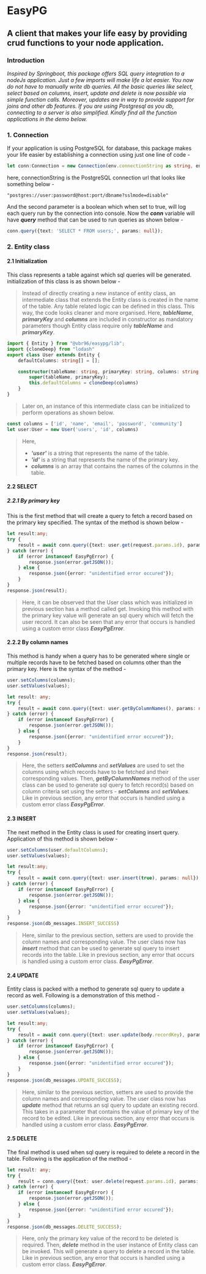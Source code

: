 # EasyPG
## A client that makes your life easy by providing crud functions to your node application.

### Introduction
*Inspired by Springboot, this package offers SQL query integration to a nodeJs application. Just a few imports will make life a lot easier. You now do not have to manually write db queries. All the basic queries like select, select based on columns, insert, update and delete is now possible via simple function calls. Moreover, updates are in way to provide support for joins and other db features. If you are using Postgresql as you db, connecting to a server is also simplified. Kindly find all the function applications in the demo below.*

### 1. Connection
If your application is using PostgreSQL for database, this package makes your life easier by establishing a connection using just one line of code - 
```typescript
let conn:Connection = new Connection(env.connectionString as string, env.dbLogging == "true");
```
here, connectionString is the PostgreSQL connection url that looks like something below - 
```
"postgres://user:password@host:port/dbname?sslmode=disable"
```
And the second parameter is a boolean which when set to true, will log each query run by the connection into console.
Now the ***conn*** variable will have ***query*** method that can be used to run queries as shown below -
```typescript
conn.query({text: 'SELECT * FROM users;', params: null});
```

### 2. Entity class

#### 2.1 Initialization

This class represents a table against which sql queries will be generated. initialization of this class is as shown below -

> Instead of directly creating a new instance of entity class, an intermediate class that extends the Entity class is created in the name of the table. Any table related logic can be defined in this class. This way, the code looks cleaner and more organised. Here, ***tableName***, ***primaryKey*** and ***columns*** are included in constructor as mandatory parameters though Entity class require only ***tableName*** and ***primaryKey***. 

```typescript
import { Entity } from "@vbr96/easypg/lib";
import {cloneDeep} from "lodash"
export class User extends Entity {
    defaultColumns: string[] = [];

    constructor(tableName: string, primaryKey: string, columns: string[]) {
        super(tableName, primaryKey);
        this.defaultColumns = cloneDeep(columns)
    }
}
```
> Later on, an instance of this intermediate class can be initialized to perform operations as shown below.

```typescript
const columns = ['id', 'name', 'email', 'password', 'community']
let user:User = new User('users', 'id', columns)
```
> Here, 
> - ***'user'*** is a string that represents the name of the table.
> - ***'id'*** is a string that represents the name of the primary key.
> - ***columns*** is an array that contains the names of the columns in the table.

#### 2.2 SELECT

##### 2.2.1 By primary key

This is the first method that will create a query to fetch a record based on the primary key specified. The syntax of the method is shown below - 
```typescript
let result:any;
try {
    result = await conn.query({text: user.get(request.params.id), params: null}); 
} catch (error) {
    if (error instanceof EasyPgError) {
        response.json(error.getJSON());
    } else {
        response.json({error: "unidentified error occured"});
    }
}
response.json(result);
```
> Here, it can be observed that the User class which was initialized in previous section has a method called get. Invoking this method with the primary key value will generate an sql query which will fetch the user record.
> It can also be seen that any error that occurs is handled using a custom error class ***EasyPgError***.

#### 2.2.2 By column names

This method is handy when a query has to be generated where single or multiple records have to be fetched based on columns other than the primary key. Here is the syntax of the method - 
```typescript
user.setColumns(columns);
user.setValues(values);

let result: any;
try {
    result = await conn.query({text: user.getByColumnNames(), params: null});
} catch (error) {
    if (error instanceof EasyPgError) {
        response.json(error.getJSON());
    } else {
        response.json({error: "unidentified error occured"});
    }
}
response.json(result);
```
> Here, the setters ***setColumns*** and ***setValues*** are used to set the columns using which records have to be fetched and their corresponding values.
> Then, ***getByColumnNames*** method of the user class can be used to generate sql query to fetch record(s) based on column criteria set using the setters - ***setColumns*** and ***setValues***.
> Like in previous section,  any error that occurs is handled using a custom error class ***EasyPgError***.

#### 2.3 INSERT
The next method in the Entity class is used for creating insert query. Application of this method is shown below - 
```typescript
user.setColumns(user.defaultColumns);
user.setValues(values);

let result:any;
try {
    result = await conn.query({text: user.insert(true), params: null});
} catch (error) {
    if (error instanceof EasyPgError) {
        response.json(error.getJSON());
    } else {
        response.json({error: "unidentified error occured"});
    }
}
response.json(db_messages.INSERT_SUCCESS)
```
> Here, similar to the previous section, setters are used to provide the column names and corresponding value.
> The user class now has ***insert*** method that can be used to generate sql query to insert records into the table.
> Like in previous section,  any error that occurs is handled using a custom error class. ***EasyPgError***.

#### 2.4 UPDATE
Entity class is packed with a method to generate sql query to update a record as well. Following is a demonstration of this method - 
```typescript
user.setColumns(columns);
user.setValues(values);

let result:any;
try {
    result = await conn.query({text: user.update(body.recordKey), params: null});
} catch (error) {
    if (error instanceof EasyPgError) {
        response.json(error.getJSON());
    } else {
        response.json({error: "unidentified error occured"});
    }
}
response.json(db_messages.UPDATE_SUCCESS);
```
> Here, similar to the previous section, setters are used to provide the column names and corresponding value.
> The user class now has ***update*** method that returns an sql query to update an existing record. This takes in a parameter that contains the value of primary key of the record to be edited.
> Like in previous section,  any error that occurs is handled using a custom error class. ***EasyPgError***.

#### 2.5 DELETE
The final method is used when sql query is required to delete a record in the table. Following is the application of the method - 
```typescript
let result: any;
try {
    result = conn.query({text: user.delete(request.params.id), params: null})
} catch (error) {
    if (error instanceof EasyPgError) {
        response.json(error.getJSON());
    } else {
        response.json({error: "unidentified error occured"});
    }
}
response.json(db_messages.DELETE_SUCCESS);
```
> Here, only the primary key value of the record to be deleted is required. Then, ***delete*** method in the user instance of Entity class can be invoked. This will generate a query to delete a record in the table.
> Like in previous section,  any error that occurs is handled using a custom error class. ***EasyPgError***.
